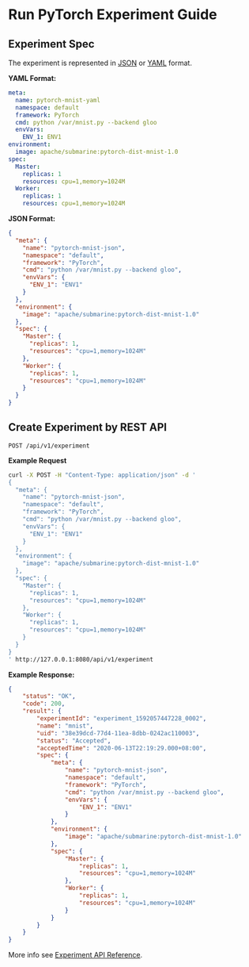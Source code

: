 <!--
Licensed to the Apache Software Foundation (ASF) under one
or more contributor license agreements.  See the NOTICE file
distributed with this work for additional information
regarding copyright ownership.  The ASF licenses this file
to you under the Apache License, Version 2.0 (the
"License"); you may not use this file except in compliance
with the License.  You may obtain a copy of the License at

  http://www.apache.org/licenses/LICENSE-2.0

Unless required by applicable law or agreed to in writing,
software distributed under the License is distributed on an
"AS IS" BASIS, WITHOUT WARRANTIES OR CONDITIONS OF ANY
KIND, either express or implied.  See the License for the
specific language governing permissions and limitations
under the License.
-->

# Run PyTorch Experiment Guide

## Experiment Spec
The experiment is represented in [JSON](https://www.json.org) or [YAML](https://yaml.org) format.

**YAML Format:**
```yaml
meta:
  name: pytorch-mnist-yaml
  namespace: default
  framework: PyTorch
  cmd: python /var/mnist.py --backend gloo
  envVars:
    ENV_1: ENV1
environment:
  image: apache/submarine:pytorch-dist-mnist-1.0
spec:
  Master:
    replicas: 1
    resources: cpu=1,memory=1024M
  Worker:
    replicas: 1
    resources: cpu=1,memory=1024M
```

**JSON Format:**
```json
{
  "meta": {
    "name": "pytorch-mnist-json",
    "namespace": "default",
    "framework": "PyTorch",
    "cmd": "python /var/mnist.py --backend gloo",
    "envVars": {
      "ENV_1": "ENV1"
    }
  },
  "environment": {
    "image": "apache/submarine:pytorch-dist-mnist-1.0"
  },
  "spec": {
    "Master": {
      "replicas": 1,
      "resources": "cpu=1,memory=1024M"
    },
    "Worker": {
      "replicas": 1,
      "resources": "cpu=1,memory=1024M"
    }
  }
}

```

## Create Experiment by REST API
`POST /api/v1/experiment`

**Example Request**
```sh
curl -X POST -H "Content-Type: application/json" -d '
{
  "meta": {
    "name": "pytorch-mnist-json",
    "namespace": "default",
    "framework": "PyTorch",
    "cmd": "python /var/mnist.py --backend gloo",
    "envVars": {
      "ENV_1": "ENV1"
    }
  },
  "environment": {
    "image": "apache/submarine:pytorch-dist-mnist-1.0"
  },
  "spec": {
    "Master": {
      "replicas": 1,
      "resources": "cpu=1,memory=1024M"
    },
    "Worker": {
      "replicas": 1,
      "resources": "cpu=1,memory=1024M"
    }
  }
}
' http://127.0.0.1:8080/api/v1/experiment
```

**Example Response:**
```json
{
    "status": "OK",
    "code": 200,
    "result": {
        "experimentId": "experiment_1592057447228_0002",
        "name": "mnist",
        "uid": "38e39dcd-77d4-11ea-8dbb-0242ac110003",
        "status": "Accepted",
        "acceptedTime": "2020-06-13T22:19:29.000+08:00",
        "spec": {
            "meta": {
                "name": "pytorch-mnist-json",
                "namespace": "default",
                "framework": "PyTorch",
                "cmd": "python /var/mnist.py --backend gloo",
                "envVars": {
                    "ENV_1": "ENV1"
                }
            },
            "environment": {
                "image": "apache/submarine:pytorch-dist-mnist-1.0"
            },
            "spec": {
                "Master": {
                    "replicas": 1,
                    "resources": "cpu=1,memory=1024M"
                },
                "Worker": {
                    "replicas": 1,
                    "resources": "cpu=1,memory=1024M"
                }
            }
        }
    }
}
```

More info see [Experiment API Reference](api/experiment.md).
